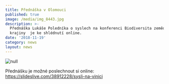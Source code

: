 ```yaml
---
title: Přednáška v Olomouci
published: true
image: /media/img_8443.jpg
description: >-
  Přednáška Lukáše Poledníka o syslech na konferenci Biodiversita zemědělské
  krajiny  je ke shlédnutí online.
date: '2018-11-19'
category: news
layout: news
---
```

![null](/media/pozvánka_olomouc.jpg)

Přednášku je možné poslechnout si online: <https://slideslive.com/38912228/sysli-na-vinici>
